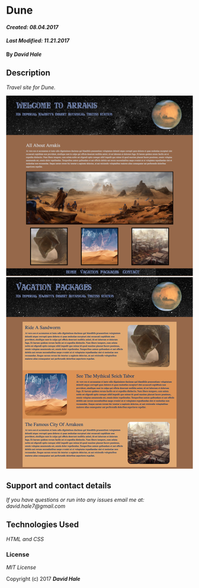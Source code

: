 # Dune

#### _Created: 08.04.2017_
#### _Last Modified: 11.21.2017_

#### By _David Hale_

## Description

_Travel site for Dune._

![Screenshot](https://github.com/phuzisham/dune/blob/master/img/cap.png "Screen Capture")
![Screenshot](https://github.com/phuzisham/dune/blob/master/img/cap2.png "Screen Capture")

## Support and contact details

_If you have questions or run into any issues email me at: david.hale7@gmail.com_

## Technologies Used

_HTML and CSS_

### License

*MIT License*

Copyright (c) 2017 **_David Hale_**
